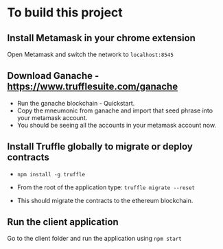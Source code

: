 # To build this project

## Install Metamask in your chrome extension
Open Metamask and switch the network to `localhost:8545`

## Download Ganache - https://www.trufflesuite.com/ganache
- Run the ganache blockchain - Quickstart.
- Copy the mneumonic from ganache and import that seed phrase into your metamask account.
- You should be seeing all the accounts in your metamask account now.

## Install Truffle globally to migrate or deploy contracts 
- `npm install -g truffle`

- From the root of the application type: `truffle migrate --reset` 

- This should migrate the contracts to the ethereum blockchain.

## Run the client application
Go to the client folder and run the application using `npm start`
